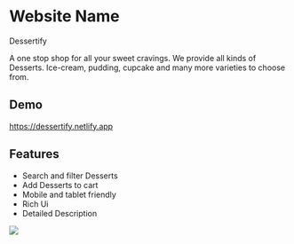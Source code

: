 # Website Name

Dessertify

A one stop shop for all your sweet cravings. We provide all kinds of Desserts. Ice-cream, pudding, cupcake and many more varieties to choose from.

## Demo

https://dessertify.netlify.app


## Features

- Search and filter Desserts
- Add Desserts to cart
- Mobile and tablet friendly
- Rich Ui
- Detailed Description

<img src = './public/HomePage.png'>




